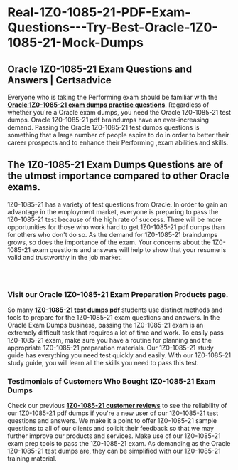 # Real-1Z0-1085-21-PDF-Exam-Questions---Try-Best-Oracle-1Z0-1085-21-Mock-Dumps
<h2><strong>Oracle 1Z0-1085-21 Exam Questions and Answers | Certsadvice</strong></h2> <p>Everyone who is taking the Performing exam should be familiar with the <a href="http://www.certsadvice.com/oracle/1z0-1085-21-practice-questions"><strong>Oracle 1Z0-1085-21 exam dumps practise questions</strong></a>. Regardless of whether you&#39;re a Oracle exam dumps, you need the Oracle 1Z0-1085-21 test dumps. Oracle 1Z0-1085-21 pdf braindumps have an ever-increasing demand. Passing the Oracle 1Z0-1085-21 test dumps questions is something that a large number of people aspire to do in order to better their career prospects and to enhance their Performing ,exam abilities and skills.</p> <h2><strong>The 1Z0-1085-21 Exam Dumps Questions are of the utmost importance compared to other Oracle exams.</strong></h2> <p>1Z0-1085-21 has a variety of test questions from Oracle. In order to gain an advantage in the employment market, everyone is preparing to pass the 1Z0-1085-21 test because of the high rate of success. There will be more opportunities for those who work hard to get 1Z0-1085-21 pdf dumps than for others who don&#39;t do so. As the demand for 1Z0-1085-21 braindumps grows, so does the importance of the exam. Your concerns about the 1Z0-1085-21 exam questions and answers will help to show that your resume is valid and trustworthy in the job market.</p> <p><a href="http://www.certsadvice.com/oracle/1z0-1085-21-practice-questions" style="display: block; padding: 1em 0; text-align: center; "><img alt="" src="https://1.bp.blogspot.com/-RUOr8Wn-CRk/YUYAxC8kcHI/AAAAAAAAAnw/F7BbdI3tw8QDj5z8iX0vQAioQzKiUxduwCLcBGAsYHQ/s0/unnamed.jpg" /></a></p> <h3><strong>Visit our Oracle 1Z0-1085-21 Exam Preparation Products page.</strong></h3> <p>So many <a href="http://www.certsadvice.com/oracle/1z0-1085-21-practice-questions"><strong>1Z0-1085-21 test dumps pdf </strong></a>students use distinct methods and tools to prepare for the 1Z0-1085-21 exam questions and answers. In the Oracle Exam Dumps business, passing the 1Z0-1085-21 exam is an extremely difficult task that requires a lot of time and work. To easily pass 1Z0-1085-21 exam, make sure you have a routine for planning and the appropriate 1Z0-1085-21 preparation materials. Our 1Z0-1085-21 study guide has everything you need test quickly and easily. With our 1Z0-1085-21 study guide, you will learn all the skills you need to pass this test.</p> <h3><strong>Testimonials of Customers Who Bought 1Z0-1085-21 Exam Dumps</strong></h3> <p>Check our previous <a href="http://www.certsadvice.com/oracle/1z0-1085-21-practice-questions"><strong>1Z0-1085-21 customer reviews</strong></a> to see the reliability of our 1Z0-1085-21 pdf dumps if you&#39;re a new user of our 1Z0-1085-21 test questions and answers. We make it a point to offer 1Z0-1085-21 sample questions to all of our clients and solicit their feedback so that we may further improve our products and services. Make use of our 1Z0-1085-21 exam prep tools to pass the 1Z0-1085-21 exam. As demanding as the Oracle 1Z0-1085-21 test dumps are, they can be simplified with our 1Z0-1085-21 training material.</p>
